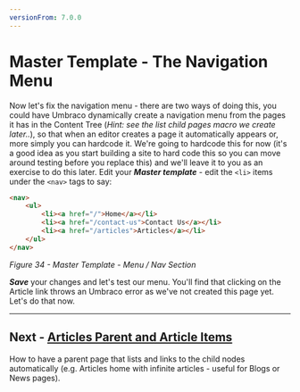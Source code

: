 ```yaml
---
versionFrom: 7.0.0
---
```

# Master Template - The Navigation Menu


Now let's fix the navigation menu - there are two ways of doing this, you could have Umbraco dynamically create a navigation menu from the pages it has in the Content Tree (*Hint: see the list child pages macro we create later..*), so that when an editor creates a page it automatically appears or, more simply you can hardcode it. We're going to hardcode this for now (it's a good idea as you start building a site to hard code this so you can move around testing before you replace this) and we'll leave it to you as an exercise to do this later. Edit your **_Master template_** - edit the `<li>` items under the `<nav>` tags to say:

```html
<nav>
    <ul>
        <li><a href="/">Home</a></li>
        <li><a href="/contact-us">Contact Us</a></li>
        <li><a href="/articles">Articles</a></li>
    </ul>
</nav>
```

*Figure 34 - Master Template - Menu / Nav Section*


**_Save_** your changes and let's test our menu. You'll find that clicking on the Article link throws an Umbraco error as we've not created this page yet. Let's do that now.

---
## Next - [Articles Parent and Article Items](Articles-Parent-and-Article-Items)
How to have a parent page that lists and links to the child nodes automatically (e.g. Articles home with infinite articles - useful for Blogs or News pages). 
